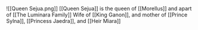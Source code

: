 ![[Queen Sejua.png]]
[[Queen Sejua]] is the queen of [[Morellus]] and apart of [[The Luminara Family]]
Wife of [[King Ganon]], and mother of [[Prince Sylna]], [[Princess Jaedra]], and [[Heir Miara]]
